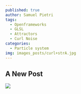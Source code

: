 ```yaml
---
published: true
author: Samuel Pietri
tags:
  - Openframeworks
  - GLSL
  - Attractors
  - Curl Noise
categories:
  - Particle system
img: images_posts/curl+strA.jpg
---
```

## A New Post

![]({{site.baseurl}}/images_posts/curl+strA.jpg)
